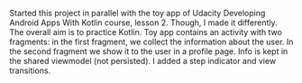 Started this project in parallel with the toy app of Udacity Developing Android Apps With Kotlin course, lesson 2. Though, I made it differently. The overall aim is to practice Kotlin.
Toy app contains an activity with two fragments: in the first fragment, we collect the information about the user. In the second fragment we show it to the user in a profile page. Info is kept in the shared viewmodel 
(not persisted). I added a step indicator and view transitions.